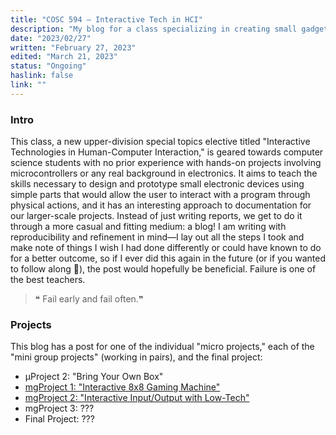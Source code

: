 ```yaml
---
title: "COSC 594 – Interactive Tech in HCI"
description: "My blog for a class specializing in creating small gadgets that allow humans to interact with computers in novel ways"
date: "2023/02/27"
written: "February 27, 2023"
edited: "March 21, 2023"
status: "Ongoing"
haslink: false
link: ""
---
```

### Intro
This class, a new upper-division special topics elective titled "Interactive Technologies in Human-Computer Interaction," is geared towards computer science students with no prior experience with hands-on projects involving microcontrollers or any real background in electronics. It aims to teach the skills necessary to design and prototype small electronic devices using simple parts that would allow the user to interact with a program through physical actions, and it has an interesting approach to documentation for our larger-scale projects. Instead of just writing reports, we get to do it through a more casual and fitting medium: a blog! I am writing with reproducibility and refinement in mind&mdash;I lay out all the steps I took and make note of things I wish I had done differently or could have known to do for a better outcome, so if I ever did this again in the future (or if you wanted to follow along 🙂), the post would hopefully be beneficial. Failure is one of the best teachers.

> &#10077; Fail early and fail often.&#10078;

### Projects
This blog has a post for one of the individual "micro projects," each of the "mini group projects" (working in pairs), and the final project:
* μProject 2: "Bring Your Own Box"
* <a href='./cosc594-blog/miniproject1' target='_self'>mgProject 1: "Interactive 8x8 Gaming Machine"</a>
* <a href='./cosc594-blog/miniproject2' target='_self'>mgProject 2: "Interactive Input/Output with Low-Tech"</a>
* mgProject 3: ???
* Final Project: ???